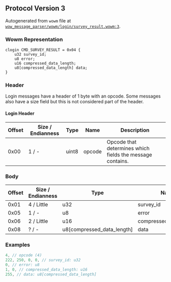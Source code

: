 ## Protocol Version 3

Autogenerated from `wowm` file at [`wow_message_parser/wowm/login/survey_result.wowm:3`](https://github.com/gtker/wow_messages/tree/main/wow_message_parser/wowm/login/survey_result.wowm#L3).

### Wowm Representation
```rust,ignore
clogin CMD_SURVEY_RESULT = 0x04 {
    u32 survey_id;
    u8 error;
    u16 compressed_data_length;
    u8[compressed_data_length] data;
}
```
### Header
Login messages have a header of 1 byte with an opcode. Some messages also have a size field but this is not considered part of the header.

#### Login Header
| Offset | Size / Endianness | Type   | Name   | Description |
| ------ | ----------------- | ------ | ------ | ----------- |
| 0x00   | 1 / -             | uint8  | opcode | Opcode that determines which fields the message contains.|
### Body
| Offset | Size / Endianness | Type | Name | Description |
| ------ | ----------------- | ---- | ---- | ----------- |
| 0x01 | 4 / Little | u32 | survey_id |  |
| 0x05 | 1 / - | u8 | error |  |
| 0x06 | 2 / Little | u16 | compressed_data_length |  |
| 0x08 | ? / - | u8[compressed_data_length] | data |  |
### Examples
```c
4, // opcode (4)
222, 250, 0, 0, // survey_id: u32
0, // error: u8
1, 0, // compressed_data_length: u16
255, // data: u8[compressed_data_length]
```
